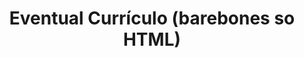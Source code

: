 <!DOCTYPE html>
<html>
    <header>
    <h1>Eventual Currículo (barebones so HTML)</h1>
    </header>
<body>

</body>
</html>
    
